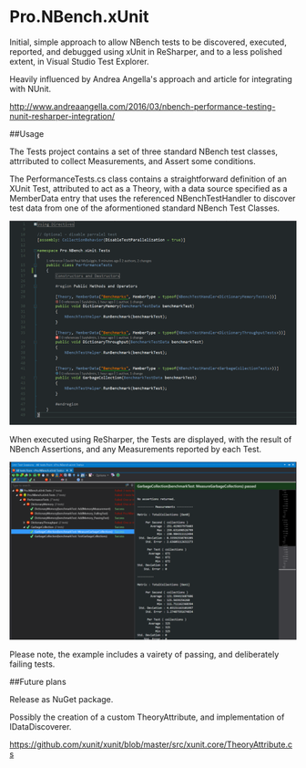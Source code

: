 # Pro.NBench.xUnit

Initial, simple approach to allow NBench tests to be discovered, executed, reported, and debugged using xUnit in ReSharper, and to a less polished extent, in Visual Studio Test Explorer.

Heavily influenced by Andrea Angella's approach and article for integrating with NUnit.

http://www.andreaangella.com/2016/03/nbench-performance-testing-nunit-resharper-integration/

##Usage

The Tests project contains a set of three standard NBench test classes, attrributed to collect Measurements, and Assert some conditions.

The PerformanceTests.cs class contains a straightforward definition of an XUnit Test, attributed to act as a Theory, with a data source specified as a MemberData entry that uses the referenced NBenchTestHandler to discover test data from one of the aformentioned standard NBench Test Classes.

![PerformanceTests](PerformanceTests.PNG)

When executed using ReSharper, the Tests are displayed, with the result of NBench Assertions, and any Measurements reported by each Test.

![ResharperResults](ResharperResults.PNG)

Please note, the example includes a vairety of passing, and deliberately failing tests.

##Future plans

Release as NuGet package.

Possibly the creation of a custom TheoryAttribute, and implementation of IDataDiscoverer.

https://github.com/xunit/xunit/blob/master/src/xunit.core/TheoryAttribute.cs

